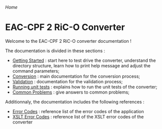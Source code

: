 _Home_

# EAC-CPF 2 RiC-O Converter

Welcome to the EAC-CPF 2 RiC-O converter documentation !

The documentation is divided in these sections :

- [Getting Started](GettingStarted.html) : start here to test drive the converter, understand the directory structure, learn how to print help message and adjust the command parameters;
- [Conversion](Conversion.html) : main documentation for the conversion process;
- [Validation](Validation.html) : documentation for the validation process;
- [Running unit tests](UnitTests.html) : explains how to run the unit tests of the converter;
- [Common Problems](CommonProblems.html) : give answers to common problems;

Additionnaly, the documentation includes the following references :

- [Error Codes](ErrorCodes.html) : reference list of the error codes of the application
- [XSLT Error Codes](ErrorCodesXslt.html) : reference list of the XSLT error codes of the converter